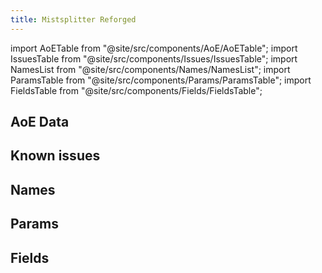 ```yaml
---
title: Mistsplitter Reforged
---
```


import AoETable from "@site/src/components/AoE/AoETable";
import IssuesTable from "@site/src/components/Issues/IssuesTable";
import NamesList from "@site/src/components/Names/NamesList";
import ParamsTable from "@site/src/components/Params/ParamsTable";
import FieldsTable from "@site/src/components/Fields/FieldsTable";

## AoE Data

<AoETable item_key="mistsplitterreforged" data_src="weapon" />

## Known issues

<IssuesTable item_key="mistsplitterreforged" data_src="weapon" />

## Names

<NamesList item_key="mistsplitterreforged" data_src="weapon" />

## Params

<ParamsTable item_key="mistsplitterreforged" data_src="weapon" />

## Fields

<FieldsTable item_key="mistsplitterreforged" data_src="weapon" />
